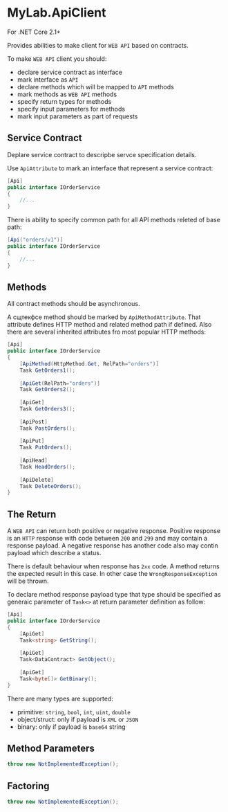 # MyLab.ApiClient
For .NET Core 2.1+

Provides abilities to make client for `WEB API` based on contracts.

To make `WEB API` client you should:
* declare service contract as interface
* mark interface as `API`
* declare methods which will be mapped to `API` methods
* mark methods as `WEB API` methods
* specify return types for methods
* specify input parameters for methods
* mark input parameters as part of requests

## Service Contract

Deplare service contract to descripbe servce specification details.

Use `ApiAttribute` to mark an interface that represent a service contract:

```C#
[Api]
public interface IOrderService
{
    //...
}
```
There is ability to specify common path for all API methods releted of base path:

```C#
[Api("orders/v1")]
public interface IOrderService
{
    //...
}
```

## Methods

All contract methods should be asynchronous. 

A сщтекфсе method should be marked by `ApiMethodAttribute`. That attribute defines HTTP method and related method path if defined. Also there are several inherited attributes fro most popular HTTP methods:

```C#
[Api]
public interface IOrderService
{
    [ApiMethod(HttpMethod.Get, RelPath="orders")]
    Task GetOrders1();
    
    [ApiGet(RelPath="orders")]
    Task GetOrders2();
    
    [ApiGet]
    Task GetOrders3();
    
    [ApiPost]
    Task PostOrders();
    
    [ApiPut]
    Task PutOrders();
    
    [ApiHead]
    Task HeadOrders();
    
    [ApiDelete]
    Task DeleteOrders();
}
```

## The Return

A `WEB API` can return both positive or negative response. Positive response is an `HTTP` response with code between `200` and `299` and may contain a response payload. A negative response has another code also may contin payload which describe a status.

There is default behaviour when response has `2xx` code. A method returns the expected result in this case. In other case the `WrongResponseException` will be thrown.

To declare method response payload type that type should be specified as generaic parameter of `Task<>` at return parameter definition as follow:

```C#
[Api]
public interface IOrderService
{
    [ApiGet]
    Task<string> GetString();
    
    [ApiGet]
    Task<DataContract> GetObject();
    
    [ApiGet]
    Task<byte[]> GetBinary();
}
```

There are many types are supported:
* primitive: `string`, `bool`, `int`, `uint`, `double`
* object/struct: only if payload is `XML` or `JSON`
* binary: only if payload is `base64` string

## Method Parameters
```C#
throw new NotImplementedException();
```
## Factoring
```C#
throw new NotImplementedException();
```
